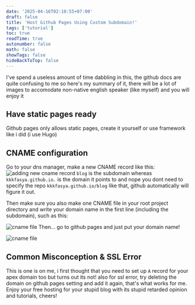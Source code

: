 ```yaml
---
date: '2025-04-16T02:10:55+07:00'
draft: false
title: 'Host Github Pages Using Custom Subdomain!'
tags: ['tutorial']
toc: true
readTime: true
autonumber: false
math: false
showTags: false
hideBackToTop: false
---
```

I've spend a useless amount of time dabbling in this, the github docs are quite confusing to me so here's my summary of it, there will be a lot of images to accomodate non-native english speaker (like myself) and you will enjoy it

## Have static pages ready
Github pages only allows static pages, create it yourself or use framework like i did (i use Hugo)

## CNAME configuration
Go to your dns manager, make a new CNAME record like this:
![adding new cname record](/img/host-gh-pg/dns.png "notice the `.` at the end? yea dont forget that")
`blog` is the subdomain whereas `kkkfasya.github.io.` is the domain it points to and nope you dont need to specify the repo `kkkfasya.github.io/blog` like that, github automatically will figure it out.

Then make sure you also make one CNAME file in your root project directory and write your domain name in the first line (including the subdomain), such as this:

![cname file](/img/host-gh-pg/cname.png "ai could never draw as beautiful as this")
Then... go to github pages and just put your domain name!  

![cname file](/img/host-gh-pg/gh.png "")

## Common Misconception & SSL Error
This is one is on me, i first thought that you need to set up `A` record for your apex domain too but turns out its not! also for ssl error, try deleting the domain on github pages setting and add it again, that's what works for me.  
Enjoy your free hosting for your stupid blog with its stupid retarded opinion and tutorials, cheers!
